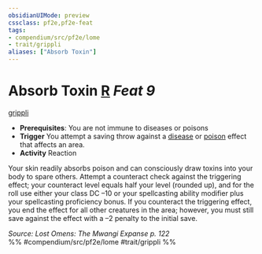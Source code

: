 ```yaml
---
obsidianUIMode: preview
cssclass: pf2e,pf2e-feat
tags:
- compendium/src/pf2e/lome
- trait/grippli
aliases: ["Absorb Toxin"]
---
```

# Absorb Toxin  [R](rules/core-rulebook/chapter-9-playing-the-game.md#Actions "Reaction") *Feat 9*  
[grippli](rules/traits/grippli-b2.md "Grippli Ancestry & Heritage Trait")  

- **Prerequisites**: You are not immune to diseases or poisons
- **Trigger** You attempt a saving throw against a [disease](rules/traits/disease.md "Disease Effect Trait") or [poison](rules/traits/poison.md "Poison Effect Trait") effect that affects an area.
- **Activity** Reaction

Your skin readily absorbs poison and can consciously draw toxins into your body to spare others. Attempt a counteract check against the triggering effect; your counteract level equals half your level (rounded up), and for the roll use either your class DC –10 or your spellcasting ability modifier plus your spellcasting proficiency bonus. If you counteract the triggering effect, you end the effect for all other creatures in the area; however, you must still save against the effect with a –2 penalty to the initial save.

*Source: Lost Omens: The Mwangi Expanse p. 122*  
%% #compendium/src/pf2e/lome #trait/grippli %%